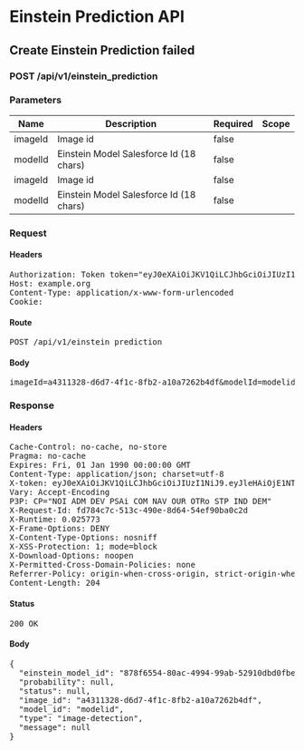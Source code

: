 # Einstein Prediction API

## Create Einstein Prediction failed

### POST /api/v1/einstein_prediction

### Parameters

| Name | Description | Required | Scope |
|------|-------------|----------|-------|
| imageId | Image id | false |  |
| modelId | Einstein Model Salesforce Id (18 chars) | false |  |
| imageId | Image id | false |  |
| modelId | Einstein Model Salesforce Id (18 chars) | false |  |

### Request

#### Headers

<pre>Authorization: Token token=&quot;eyJ0eXAiOiJKV1QiLCJhbGciOiJIUzI1NiJ9.eyJleHAiOjE1NTQ3NTk1MzAsImlhdCI6MTU1NDc0NTEzMCwidXNlcl9pZCI6IjAwZGU1YjYyLWZjMDEtNDEwYy1iNzlmLWYwNjc2NTQwM2VjYyIsImFiaWxpdGllcyI6e319.PWNj1rPds9d2MrRldbrxFhA9UykFCxcymyN6DeGCzQc&quot;
Host: example.org
Content-Type: application/x-www-form-urlencoded
Cookie: </pre>

#### Route

<pre>POST /api/v1/einstein_prediction</pre>

#### Body

<pre>imageId=a4311328-d6d7-4f1c-8fb2-a10a7262b4df&modelId=modelid</pre>

### Response

#### Headers

<pre>Cache-Control: no-cache, no-store
Pragma: no-cache
Expires: Fri, 01 Jan 1990 00:00:00 GMT
Content-Type: application/json; charset=utf-8
X-token: eyJ0eXAiOiJKV1QiLCJhbGciOiJIUzI1NiJ9.eyJleHAiOjE1NTQ3NTk1MzAsImlhdCI6MTU1NDc0NTEzMCwidXNlcl9pZCI6IjAwZGU1YjYyLWZjMDEtNDEwYy1iNzlmLWYwNjc2NTQwM2VjYyIsImFiaWxpdGllcyI6e319.PWNj1rPds9d2MrRldbrxFhA9UykFCxcymyN6DeGCzQc
Vary: Accept-Encoding
P3P: CP=&quot;NOI ADM DEV PSAi COM NAV OUR OTRo STP IND DEM&quot;
X-Request-Id: fd784c7c-513c-490e-8d64-54ef90ba0c2d
X-Runtime: 0.025773
X-Frame-Options: DENY
X-Content-Type-Options: nosniff
X-XSS-Protection: 1; mode=block
X-Download-Options: noopen
X-Permitted-Cross-Domain-Policies: none
Referrer-Policy: origin-when-cross-origin, strict-origin-when-cross-origin
Content-Length: 204</pre>

#### Status

<pre>200 OK</pre>

#### Body

<pre>{
  "einstein_model_id": "878f6554-80ac-4994-99ab-52910dbd0fbe",
  "probability": null,
  "status": null,
  "image_id": "a4311328-d6d7-4f1c-8fb2-a10a7262b4df",
  "model_id": "modelid",
  "type": "image-detection",
  "message": null
}</pre>
